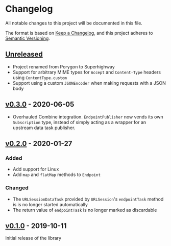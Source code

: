 # Changelog

All notable changes to this project will be documented in this file.

The format is based on [Keep a Changelog](https://keepachangelog.com/en/1.0.0/),
and this project adheres to [Semantic Versioning](https://semver.org/spec/v2.0.0.html).

## [Unreleased]

- Project renamed from Porygon to Superhighway
- Support for arbitrary MIME types for `Accept` and `Content-Type` headers using `ContentType.custom`
- Support using a custom `JSONEncoder` when making requests with a JSON body

## [v0.3.0] - 2020-06-05

- Overhauled Combine integration. `EndpointPublisher` now vends its own `Subscription` type, instead of simply acting as a wrapper for an upstream data task publisher.

## [v0.2.0] - 2020-01-27

### Added

- Add support for Linux
- Add `map` and `flatMap` methods to `Endpoint`

### Changed

- The `URLSessionDataTask` provided by `URLSession`'s `endpointTask` method is is no longer started automatically
- The return value of `endpointTask` is no longer marked as discardable

## [v0.1.0] - 2019-10-11

Initial release of the library

[unreleased]: https://github.com/rhysforyou/Superhighway/compare/0.3.0...HEAD
[v0.3.0]: https://github.com/rhysforyou/Superhighway/compare/0.2.0...0.3.0
[v0.2.0]: https://github.com/rhysforyou/Superhighway/compare/0.1.0...0.2.0
[v0.1.0]: https://github.com/rhysforyou/Superhighway/releases/tag/0.1.0
